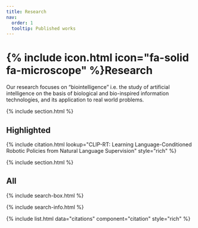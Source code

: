 ```yaml
---
title: Research
nav:
  order: 1
  tooltip: Published works
---
```


# {% include icon.html icon="fa-solid fa-microscope" %}Research

Our research focuses on “biointelligence” i.e. the study of artificial intelligence on the basis of biological and bio-inspired information technologies, and its application to real world problems.

{% include section.html %}

## Highlighted

{% include citation.html lookup="CLIP-RT: Learning Language-Conditioned Robotic Policies from Natural Language Supervision" style="rich" %}

{% include section.html %}

## All

{% include search-box.html %}

{% include search-info.html %}

{% include list.html data="citations" component="citation" style="rich" %}
